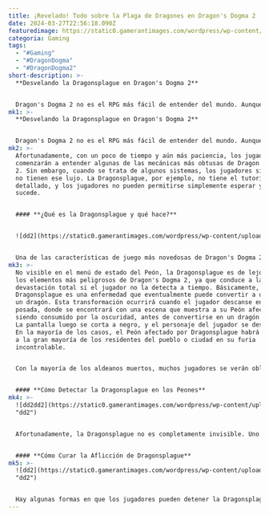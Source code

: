 ```yaml
---
title: ¡Revelado! Todo sobre la Plaga de Dragones en Dragon's Dogma 2
date: 2024-03-27T22:56:18.090Z
featuredimage: https://static0.gamerantimages.com/wordpress/wp-content/uploads/2024/03/dragons-dogma-2-dragonsplague.jpg?q=50&fit=contain&w=1140&h=&dpr=1.5
categoria: Gaming
tags:
  - "#Gaming"
  - "#DragonDogma"
  - "#DragonDogma2"
short-description: >-
  **Desvelando la Dragonsplague en Dragon's Dogma 2**


  Dragon's Dogma 2 no es el RPG más fácil de entender del mundo. Aunque los jugadores son bombardeados con tutoriales prácticamente desde el principio, aún hay muchas mecánicas y sistemas en Dragon's Dogma 2 que no se explican directamente al jugador, y aun cuando lo hacen, pare
mk1: >-
  **Desvelando la Dragonsplague en Dragon's Dogma 2**


  Dragon's Dogma 2 no es el RPG más fácil de entender del mundo. Aunque los jugadores son bombardeados con tutoriales prácticamente desde el principio, aún hay muchas mecánicas y sistemas en Dragon's Dogma 2 que no se explican directamente al jugador, y aun cuando lo hacen, parece que se ha omitido cierta información. Por un lado, esto pone la exploración del jugador en primer plano de la experiencia, lo que ayuda a que Dragon's Dogma 2 se destaque de su competencia más simplificada. Pero por otro lado, la gran cantidad de sistemas intrincados en juego en Dragon's Dogma 2 puede ser un desvío fácil para los nuevos jugadores.
mk2: >-
  Afortunadamente, con un poco de tiempo y aún más paciencia, los jugadores
  comenzarán a entender algunas de las mecánicas más obtusas de Dragon's Dogma
  2. Sin embargo, cuando se trata de algunos sistemas, los jugadores simplemente
  no tienen ese lujo. La Dragonsplague, por ejemplo, no tiene el tutorial más
  detallado, y los jugadores no pueden permitirse simplemente esperar y ver qué
  sucede.


  #### **¿Qué es la Dragonsplague y qué hace?**


  ![dd2](https://static0.gamerantimages.com/wordpress/wp-content/uploads/2024/03/dragon-2.jpg?q=50&fit=contain&w=750&h=415&dpr=1.5 "dd2")


  Una de las características de juego más novedosas de Dragon's Dogma 2 es su sistema de Peones, mediante el cual los jugadores pueden invocar hasta tres compañeros de IA para que los ayuden en la batalla. Estos Peones son creaciones de Capcom o de otros jugadores, y gracias a su IA vastamente mejorada respecto al primer juego, son un activo invaluable en Dragon's Dogma 2. Sin embargo, unas pocas horas después de comenzar Dragon's Dogma 2, los jugadores podrían recibir un mensaje de tutorial que detalla algo llamado "Dragonsplague", una aflicción oculta que solo afecta a los Peones.
mk3: >-
  No visible en el menú de estado del Peón, la Dragonsplague es de lejos uno de
  los elementos más peligrosos de Dragon's Dogma 2, ya que conduce a la
  devastación total si el jugador no la detecta a tiempo. Básicamente, la
  Dragonsplague es una enfermedad que eventualmente puede convertir a un Peón en
  un dragón. Esta transformación ocurrirá cuando el jugador descanse en una
  posada, donde se encontrará con una escena que muestra a su Peón afectado
  siendo consumido por la oscuridad, antes de convertirse en un dragón gigante.
  La pantalla luego se corta a negro, y el personaje del jugador se despierta.
  En la mayoría de los casos, el Peón afectado por Dragonsplague habrá asesinado
  a la gran mayoría de los residentes del pueblo o ciudad en su furia
  incontrolable.


  Con la mayoría de los aldeanos muertos, muchos jugadores se verán obligados a revivir a cualquier personaje clave que otorgue misiones para poder avanzar en la historia, lo que requerirá que busquen la Piedra de Despertar Eterno escondida detrás de los acertijos de la Esfinge.


  #### **Cómo Detectar la Dragonsplague en los Peones**
mk4: >-
  ![dd2dd2](https://static0.gamerantimages.com/wordpress/wp-content/uploads/2024/03/dragons-dogma-2-dragonsplague-red-eyes-pawn-signs.jpg?q=50&fit=contain&w=750&h=415&dpr=1.5
  "dd2")


  Afortunadamente, la Dragonsplague no es completamente invisible. Uno de los signos principales de que un Peón tiene Dragonsplague, además de que aparezca el mensaje de tutorial inicial, es que tendrán los ojos brillantes de color rojo. Además, cuanto peor se ponga la Dragonsplague, más desobediente se volverá un Peón. Al recibir un comando a través del D-Pad, el Peón afectado comenzará a rechazar el comando, como detenerse en seco cuando el jugador les ordena que corran directamente hacia la batalla. Por último, otro síntoma notable de Dragonsplague es que el Peón comenzará a sufrir dolores de cabeza y a toser a intervalos regulares.


  #### **Cómo Curar la Aflicción de Dragonsplague**
mk5: >-
  ![dd2](https://static0.gamerantimages.com/wordpress/wp-content/uploads/2024/03/dragons-dogma-2-dragonsplague-popup-warning-pawn-disease.jpg?q=50&fit=contain&w=750&h=415&dpr=1.5
  "dd2")


  Hay algunas formas en que los jugadores pueden detener la Dragonsplague antes de que resulte en calamidad. El método más fácil es simplemente despedir al Peón afectado, aunque eso es más fácil de decir que de hacer, ya que Dragonsplague es una enfermedad infecciosa, lo que significa que podrían haberla transmitido antes de que el jugador tenga la oportunidad de despedirlos. Sacrificar al Peón afectado también detendrá la propagación de Dragonsplague, aunque significa que el jugador necesitará volver a invocarlos desde un Riftstone.
---
```

